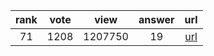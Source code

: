 
| rank | vote | view | answer | url |
|:-:|:-:|:-:|:-:|:-:|
|71|1208|1207750|19| [url](http://stackoverflow.com/questions/1450393/how-do-you-read-from-stdin-in-python) |
